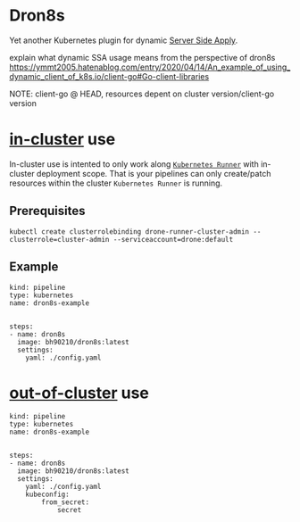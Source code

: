 # Dron8s

Yet another Kubernetes plugin for dynamic [Server Side Apply](https://kubernetes.io/docs/reference/using-api/api-concepts/#server-side-apply). 

explain what dynamic SSA usage means from the perspective of dron8s
https://ymmt2005.hatenablog.com/entry/2020/04/14/An_example_of_using_dynamic_client_of_k8s.io/client-go#Go-client-libraries

NOTE: client-go @ HEAD, resources depent on cluster version/client-go version

# [in-cluster](https://github.com/kubernetes/client-go/tree/master/examples/in-cluster-client-configuration) use

In-cluster use is intented to only work along [`Kubernetes Runner`](https://docs.drone.io/runner/kubernetes/overview/) with in-cluster deployment scope. That is your pipelines can only create/patch resources within the cluster `Kubernetes Runner` is running.

## Prerequisites 
```
kubectl create clusterrolebinding drone-runner-cluster-admin --clusterrole=cluster-admin --serviceaccount=drone:default
```

## Example 
```
kind: pipeline
type: kubernetes
name: dron8s-example


steps:
- name: dron8s
  image: bh90210/dron8s:latest
  settings:
    yaml: ./config.yaml
```

# [out-of-cluster](https://github.com/kubernetes/client-go/tree/master/examples/out-of-cluster-client-configuration) use

```
kind: pipeline
type: kubernetes
name: dron8s-example


steps:
- name: dron8s
  image: bh90210/dron8s:latest
  settings:
    yaml: ./config.yaml
    kubeconfig:
        from_secret:
            secret
```